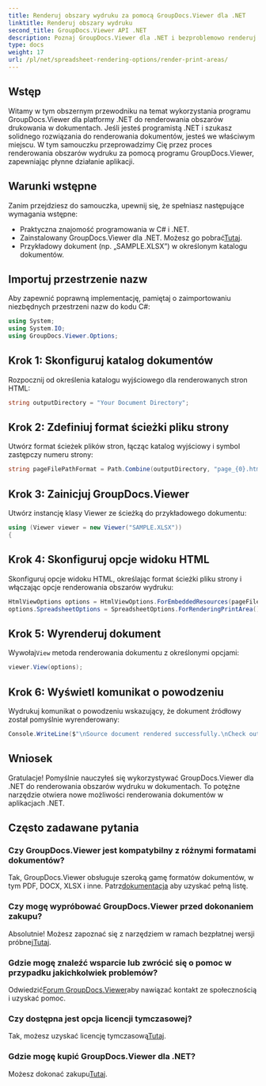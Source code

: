 ```yaml
---
title: Renderuj obszary wydruku za pomocą GroupDocs.Viewer dla .NET
linktitle: Renderuj obszary wydruku
second_title: GroupDocs.Viewer API .NET
description: Poznaj GroupDocs.Viewer dla .NET i bezproblemowo renderuj obszary wydruku w różnych formatach dokumentów. Wypróbuj bezpłatną wersję próbną już teraz! Przeglądarka #GroupDocs
type: docs
weight: 17
url: /pl/net/spreadsheet-rendering-options/render-print-areas/
---
```

## Wstęp
Witamy w tym obszernym przewodniku na temat wykorzystania programu GroupDocs.Viewer dla platformy .NET do renderowania obszarów drukowania w dokumentach. Jeśli jesteś programistą .NET i szukasz solidnego rozwiązania do renderowania dokumentów, jesteś we właściwym miejscu. W tym samouczku przeprowadzimy Cię przez proces renderowania obszarów wydruku za pomocą programu GroupDocs.Viewer, zapewniając płynne działanie aplikacji.
## Warunki wstępne
Zanim przejdziesz do samouczka, upewnij się, że spełniasz następujące wymagania wstępne:
- Praktyczna znajomość programowania w C# i .NET.
-  Zainstalowany GroupDocs.Viewer dla .NET. Możesz go pobrać[Tutaj](https://releases.groupdocs.com/viewer/net/).
- Przykładowy dokument (np. „SAMPLE.XLSX”) w określonym katalogu dokumentów.
## Importuj przestrzenie nazw
Aby zapewnić poprawną implementację, pamiętaj o zaimportowaniu niezbędnych przestrzeni nazw do kodu C#:
```csharp
using System;
using System.IO;
using GroupDocs.Viewer.Options;
```
## Krok 1: Skonfiguruj katalog dokumentów
Rozpocznij od określenia katalogu wyjściowego dla renderowanych stron HTML:
```csharp
string outputDirectory = "Your Document Directory";
```
## Krok 2: Zdefiniuj format ścieżki pliku strony
Utwórz format ścieżek plików stron, łącząc katalog wyjściowy i symbol zastępczy numeru strony:
```csharp
string pageFilePathFormat = Path.Combine(outputDirectory, "page_{0}.html");
```
## Krok 3: Zainicjuj GroupDocs.Viewer
Utwórz instancję klasy Viewer ze ścieżką do przykładowego dokumentu:
```csharp
using (Viewer viewer = new Viewer("SAMPLE.XLSX"))
{
```
## Krok 4: Skonfiguruj opcje widoku HTML
Skonfiguruj opcje widoku HTML, określając format ścieżki pliku strony i włączając opcje renderowania obszarów wydruku:
```csharp
HtmlViewOptions options = HtmlViewOptions.ForEmbeddedResources(pageFilePathFormat);
options.SpreadsheetOptions = SpreadsheetOptions.ForRenderingPrintArea();
```
## Krok 5: Wyrenderuj dokument
 Wywołaj`View` metoda renderowania dokumentu z określonymi opcjami:
```csharp
viewer.View(options);
```
## Krok 6: Wyświetl komunikat o powodzeniu
Wydrukuj komunikat o powodzeniu wskazujący, że dokument źródłowy został pomyślnie wyrenderowany:
```csharp
Console.WriteLine($"\nSource document rendered successfully.\nCheck output in {outputDirectory}.");
```
## Wniosek
Gratulacje! Pomyślnie nauczyłeś się wykorzystywać GroupDocs.Viewer dla .NET do renderowania obszarów wydruku w dokumentach. To potężne narzędzie otwiera nowe możliwości renderowania dokumentów w aplikacjach .NET.
## Często zadawane pytania
### Czy GroupDocs.Viewer jest kompatybilny z różnymi formatami dokumentów?
 Tak, GroupDocs.Viewer obsługuje szeroką gamę formatów dokumentów, w tym PDF, DOCX, XLSX i inne. Patrz[dokumentacja](https://reference.groupdocs.com/viewer/net/) aby uzyskać pełną listę.
### Czy mogę wypróbować GroupDocs.Viewer przed dokonaniem zakupu?
 Absolutnie! Możesz zapoznać się z narzędziem w ramach bezpłatnej wersji próbnej[Tutaj](https://releases.groupdocs.com/).
### Gdzie mogę znaleźć wsparcie lub zwrócić się o pomoc w przypadku jakichkolwiek problemów?
 Odwiedzić[Forum GroupDocs.Viewer](https://forum.groupdocs.com/c/viewer/9)aby nawiązać kontakt ze społecznością i uzyskać pomoc.
### Czy dostępna jest opcja licencji tymczasowej?
 Tak, możesz uzyskać licencję tymczasową[Tutaj](https://purchase.groupdocs.com/temporary-license/).
### Gdzie mogę kupić GroupDocs.Viewer dla .NET?
 Możesz dokonać zakupu[Tutaj](https://purchase.groupdocs.com/buy).